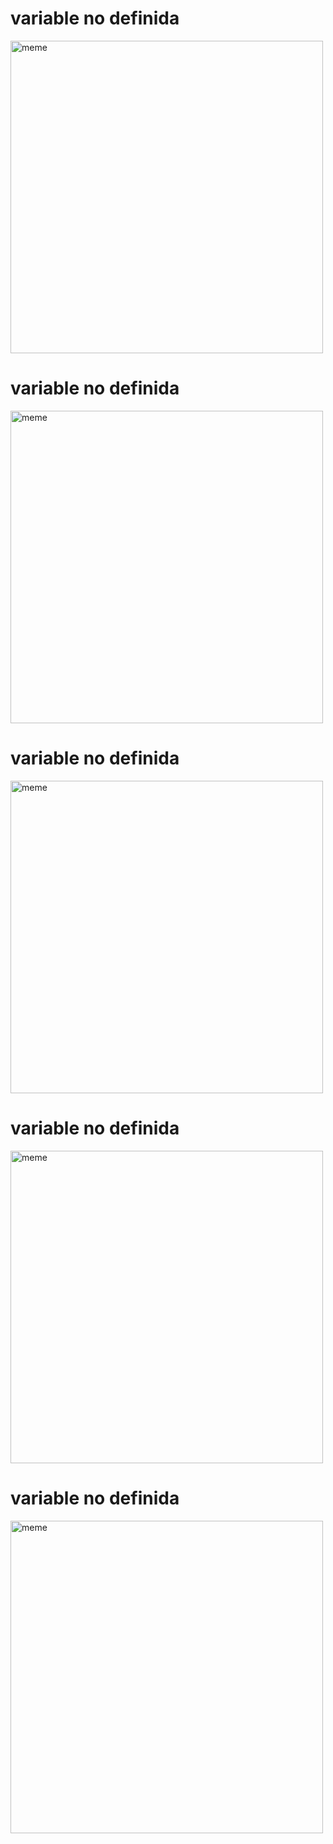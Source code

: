 <h1>variable no definida</h1> <img src="https://i.redd.it/1eeut046keea1.jpg" alt="meme" width="500" height="500"></img><h1>variable no definida</h1> <img src="https://i.redd.it/wf0lerk8cwca1.png" alt="meme" width="500" height="500"></img><h1>variable no definida</h1> <img src="https://i.redd.it/j3m7ws4r69ea1.jpg" alt="meme" width="500" height="500"></img><h1>variable no definida</h1> <img src="https://i.redd.it/d7wm9wyhycea1.jpg" alt="meme" width="500" height="500"></img><h1>variable no definida</h1> <img src="https://i.redd.it/jd8dprsoigea1.jpg" alt="meme" width="500" height="500"></img>